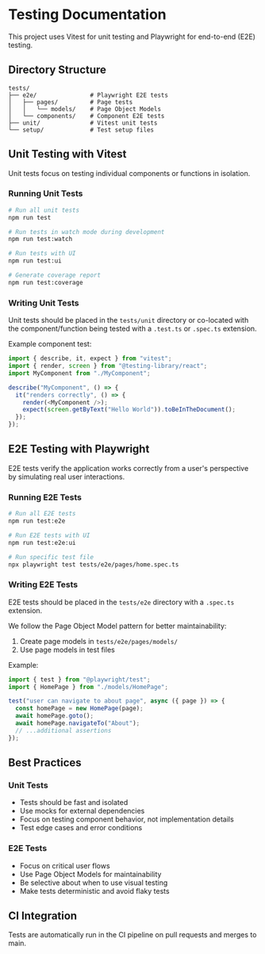 # Testing Documentation

This project uses Vitest for unit testing and Playwright for end-to-end (E2E) testing.

## Directory Structure

```
tests/
├── e2e/               # Playwright E2E tests
│   ├── pages/         # Page tests
│   │   └── models/    # Page Object Models
│   └── components/    # Component E2E tests
├── unit/              # Vitest unit tests
└── setup/             # Test setup files
```

## Unit Testing with Vitest

Unit tests focus on testing individual components or functions in isolation.

### Running Unit Tests

```bash
# Run all unit tests
npm run test

# Run tests in watch mode during development
npm run test:watch

# Run tests with UI
npm run test:ui

# Generate coverage report
npm run test:coverage
```

### Writing Unit Tests

Unit tests should be placed in the `tests/unit` directory or co-located with the component/function being tested with a `.test.ts` or `.spec.ts` extension.

Example component test:

```typescript
import { describe, it, expect } from "vitest";
import { render, screen } from "@testing-library/react";
import MyComponent from "./MyComponent";

describe("MyComponent", () => {
  it("renders correctly", () => {
    render(<MyComponent />);
    expect(screen.getByText("Hello World")).toBeInTheDocument();
  });
});
```

## E2E Testing with Playwright

E2E tests verify the application works correctly from a user's perspective by simulating real user interactions.

### Running E2E Tests

```bash
# Run all E2E tests
npm run test:e2e

# Run E2E tests with UI
npm run test:e2e:ui

# Run specific test file
npx playwright test tests/e2e/pages/home.spec.ts
```

### Writing E2E Tests

E2E tests should be placed in the `tests/e2e` directory with a `.spec.ts` extension.

We follow the Page Object Model pattern for better maintainability:

1. Create page models in `tests/e2e/pages/models/`
2. Use page models in test files

Example:

```typescript
import { test } from "@playwright/test";
import { HomePage } from "./models/HomePage";

test("user can navigate to about page", async ({ page }) => {
  const homePage = new HomePage(page);
  await homePage.goto();
  await homePage.navigateTo("About");
  // ...additional assertions
});
```

## Best Practices

### Unit Tests

- Tests should be fast and isolated
- Use mocks for external dependencies
- Focus on testing component behavior, not implementation details
- Test edge cases and error conditions

### E2E Tests

- Focus on critical user flows
- Use Page Object Models for maintainability
- Be selective about when to use visual testing
- Make tests deterministic and avoid flaky tests

## CI Integration

Tests are automatically run in the CI pipeline on pull requests and merges to main.
